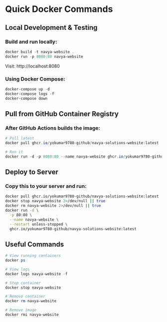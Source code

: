 # Quick Docker Commands

## Local Development & Testing

### Build and run locally:
```powershell
docker build -t navya-website .
docker run -p 8080:80 navya-website
```
Visit: http://localhost:8080

### Using Docker Compose:
```powershell
docker-compose up -d
docker-compose logs -f
docker-compose down
```

## Pull from GitHub Container Registry

### After GitHub Actions builds the image:
```powershell
# Pull latest
docker pull ghcr.io/yokumar9780-github/navya-solutions-website:latest

# Run it
docker run -d -p 8080:80 --name navya-website ghcr.io/yokumar9780-github/navya-solutions-website:latest
```

## Deploy to Server

### Copy this to your server and run:
```bash
docker pull ghcr.io/yokumar9780-github/navya-solutions-website:latest
docker stop navya-website 2>/dev/null || true
docker rm navya-website 2>/dev/null || true
docker run -d \
  -p 80:80 \
  --name navya-website \
  --restart unless-stopped \
  ghcr.io/yokumar9780-github/navya-solutions-website:latest
```

## Useful Commands

```powershell
# View running containers
docker ps

# View logs
docker logs navya-website -f

# Stop container
docker stop navya-website

# Remove container
docker rm navya-website

# Remove image
docker rmi navya-website
```
